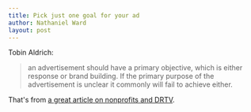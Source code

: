 ```yaml
---
title: Pick just one goal for your ad
author: Nathaniel Ward
layout: post
---
```

Tobin Aldrich:

> an advertisement should have a primary objective, which is either response or brand building. If the primary purpose of the advertisement is unclear it commonly will fail to achieve either.

That's from [a great article on nonprofits and DRTV](http://onlinelibrary.wiley.com/doi/10.1002/nvsm.240/abstract).